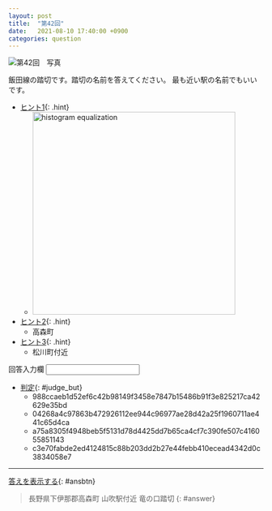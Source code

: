```yaml
---
layout: post
title:  "第42回"
date:   2021-08-10 17:40:00 +0900
categories: question
---
```



![第42回　写真](/kokodoko/images/q42.jpg "踏切")

飯田線の踏切です。踏切の名前を答えてください。
最も近い駅の名前でもいいです。

- [ヒント1](javascript:void(0)){: .hint}
   - <img src="/kokodoko/images/q42_flat.jpg" width="400" alt="histogram equalization" title="平坦化">
- [ヒント2](javascript:void(0)){: .hint}  
   - 高森町
- [ヒント3](javascript:void(0)){: .hint}  
   - 松川町付近

<label>回答入力欄 <input type="text" id="ans_col"></label>

- [判定](javascript:void(0)){: #judge_but}
   - 988ccaeb1d52ef6c42b98149f3458e7847b15486b91f3e825217ca42629e35bd
   - 04268a4c97863b472926112ee944c96977ae28d42a25f1960711ae441c65d4ca
   - a75a8305f4948beb5f5131d78d4425dd7b65ca4cf7c390fe507c416055851143
   - c3e70fabde2ed4124815c88b203dd2b27e44febb410ecead4342d0c3834058e7

---

[答えを表示する](javascript:void(0)){: #ansbtn}
>長野県下伊那郡高森町 山吹駅付近 竜の口踏切
{: #answer}